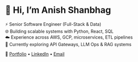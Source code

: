 # 👋 Hi, I’m Anish Shanbhag  

⚡ Senior Software Engineer (Full-Stack & Data)  
🌐 Building scalable systems with Python, React, SQL  
☁️ Experience across AWS, GCP, microservices, ETL pipelines  
🤖 Currently exploring API Gateways, LLM Ops & RAG systems  

🔗 [Portfolio](https://anishshanbhag.in) • [LinkedIn](https://linkedin.com/in/anishshanbhag) • [Email](mailto:anishshanbhag15@gmail.com)
